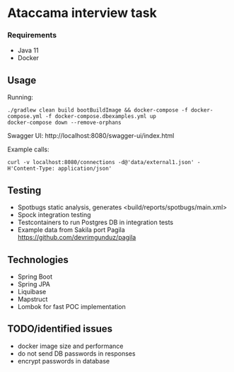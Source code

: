 # Ataccama interview task

### Requirements
* Java 11
* Docker

## Usage
Running:
```
./gradlew clean build bootBuildImage && docker-compose -f docker-compose.yml -f docker-compose.dbexamples.yml up
docker-compose down --remove-orphans
```

Swagger UI: http://localhost:8080/swagger-ui/index.html

Example calls:
```
curl -v localhost:8080/connections -d@'data/external1.json' -H'Content-Type: application/json'
```

## Testing
* Spotbugs static analysis, generates <build/reports/spotbugs/main.xml>
* Spock integration testing
* Testcontainers to run Postgres DB in integration tests
* Example data from Sakila port Pagila https://github.com/devrimgunduz/pagila

## Technologies
* Spring Boot
* Spring JPA
* Liquibase
* Mapstruct
* Lombok for fast POC implementation

## TODO/identified issues
* docker image size and performance
* do not send DB passwords in responses
* encrypt passwords in database